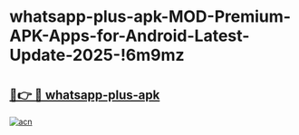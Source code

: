 # whatsapp-plus-apk-MOD-Premium-APK-Apps-for-Android-Latest-Update-2025-!6m9mz

# <h2><a href="https://ixlhgb.esa.edu.pl?title=whatsapp-plus-apk&ref=6m9mz">🔗👉 🔴 whatsapp-plus-apk</a></h2>

[![acn](https://github.com/user-attachments/assets/0f9c940e-d8b0-45ae-aac7-cd30a18b3e1c)](https://ixlhgb.esa.edu.pl?title=whatsapp-plus-apk&ref=6m9mz)


